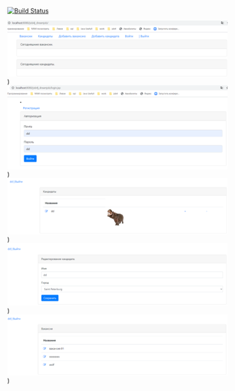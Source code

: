 [![Build Status](https://api.travis-ci.org/sergeykin/job4j_dreamjob.svg?branch=master)](https://travis-ci.com/sergeykin/job4j_dreamjob)



![alt text](images/Screenshot_1.png))
![alt text](images/Screenshot_2.png))
![alt text](images/Screenshot_3.png))
![alt text](images/Screenshot_4.png))
![alt text](images/Screenshot_5.png))




